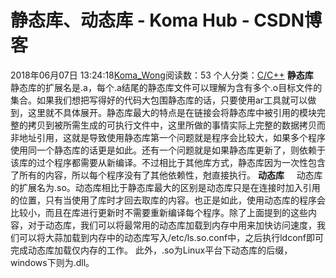 # 静态库、动态库 - Koma Hub - CSDN博客
2018年06月07日 13:24:18[Koma_Wong](https://me.csdn.net/Rong_Toa)阅读数：53
个人分类：[C/C++](https://blog.csdn.net/Rong_Toa/article/category/7156199)
**静态库**
    静态库的扩展名是.a，每个.a结尾的静态库文件可以理解为含有多个.o目标文件的集合。如果我们想把写得好的代码大包围静态库的话，只要使用ar工具就可以做到，这里就不具体展开。静态库最大的特点是在链接会将静态库中被引用的模块完整的拷贝到被所需生成的可执行文件中，这里所做的事情实际上完整的数据拷贝而非地址引用，这就是导致使用静态库第一个问题就是程序会比较大，如果多个程序使用同一个静态库的话更是如此。还有一个问题就是如果静态库更新了，则依赖于该库的过个程序都需要从新编译。不过相比于其他库方式，静态库因为一次性包含了所有的内容，所以每个程序没有了其他依赖性，尅直接执行。
**动态库**
    动态库的扩展名为.so。动态库相比于静态库最大的区别是动态库只是在连接时加入引用的位置，只有当使用了库时才回去取库的内容。也正是如此，使用动态库的程序会比较小，而且在库进行更新时不需要重新编译每个程序。除了上面提到的这些内容，对于动态库，我们可以将最常用的动态库加载到内存中用来加快访问速度，我们可以将大蒜加载到内存中的动态库写入/etc/ls.so.conf中，之后执行ldconf即可完成动态库加载仅内存的工作。
此外，.so为Linux平台下动态库的后缀，windows下则为.dll。
